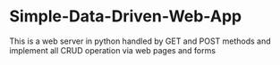 # Simple-Data-Driven-Web-App
This is a web server in python handled by GET and POST methods and implement all CRUD operation via web pages and forms


